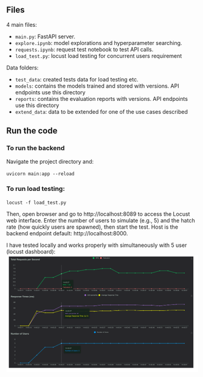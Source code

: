 ## Files
4 main files:
- `main.py`: FastAPI server. 
- `explore.ipynb`: model explorations and hyperparameter searching. 
- `requests.ipynb`: request test notebook to test API calls.
- `load_test.py`: locust load testing for concurrent users requirement

Data folders:
- `test_data`: created tests data for load testing etc.
- `models`: contains the models trained and stored with versions. API endpoints use this directory
- `reports`: contains the evaluation reports with versions. API endpoints use this directory
- `extend_data`: data to be extended for one of the use cases described

## Run the code

### To run the backend
Navigate the project directory and:

`uvicorn main:app --reload`

### To run load testing: 

`locust -f load_test.py`

Then, open browser and go to http://localhost:8089 to access the Locust web interface. Enter the number of users to simulate (e.g., 5) and the hatch rate (how quickly users are spawned), then start the test. Host is the backend endpoint default: http://localhost:8000. 

I have tested locally and works properly with simultaneously with 5 user (locust dashboard):
![plot](./images/load_test.png)




